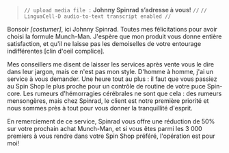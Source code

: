 ﻿> `// upload media file :` **Johnny Spinrad s’adresse à vous!** `//`
> `// LinguaCell-D audio-to-text transcript enabled //`

Bonsoir *[costumer]*, ici Johnny Spinrad. Toutes mes félicitations pour avoir choisi la formule Munch-Man. J'espère que mon produit vous donne entière satisfaction, et qu'il ne laisse pas les demoiselles de votre entourage indifférentes [clin d'oeil complice].

Mes conseillers me disent de laisser les services après vente vous le dire dans leur jargon, mais ce n'est pas mon style. D'homme à homme, j'ai un service à vous demander. Une heure tout au plus : il faut que vous passiez au Spin Shop le plus proche pour un contrôle de routine de votre puce Spin-core. Les rumeurs d'hémorragies cérébrales ne sont que cela : des rumeurs mensongères, mais chez Spinrad, le client est notre première priorité et nous sommes près à tout pour vous donner la tranquillité d'esprit. 

En remerciement de ce service, Spinrad vous offre une réduction de 50% sur votre prochain achat Munch-Man, et si vous êtes parmi les 3 000 premiers à vous rendre dans votre Spin Shop préféré, l'opération est pour moi!